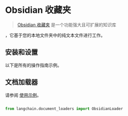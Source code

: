 # Obsidian 收藏夹



> [Obsidian 收藏夹](https://obsidian.md/) 是一个功能强大且可扩展的知识库

，它基于您的本地文件夹中的纯文本文件进行工作。



## 安装和设置



以下是所有的操作指南示例。



## 文档加载器





请参阅 [使用示例](../modules/indexes/document_loaders/examples/obsidian.ipynb)。





```python

from langchain.document_loaders import ObsidianLoader

```



